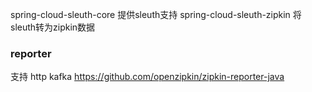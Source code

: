 
spring-cloud-sleuth-core
提供sleuth支持
spring-cloud-sleuth-zipkin
将sleuth转为zipkin数据

### reporter

支持 http kafka
https://github.com/openzipkin/zipkin-reporter-java